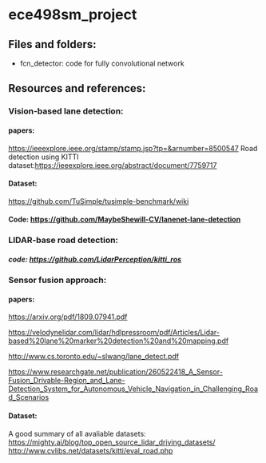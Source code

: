# ece498sm_project
## Files and folders:
* fcn_detector: code for fully convolutional network 

## Resources and references: 
### Vision-based lane detection: 
#### papers: 
https://ieeexplore.ieee.org/stamp/stamp.jsp?tp=&arnumber=8500547 
Road detection using KITTI dataset:https://ieeexplore.ieee.org/abstract/document/7759717

#### Dataset: 
https://github.com/TuSimple/tusimple-benchmark/wiki
#### Code: https://github.com/MaybeShewill-CV/lanenet-lane-detection

### LIDAR-base road detection:
##### code: https://github.com/LidarPerception/kitti_ros

### Sensor fusion approach:
#### papers:
https://arxiv.org/pdf/1809.07941.pdf

https://velodynelidar.com/lidar/hdlpressroom/pdf/Articles/Lidar-based%20lane%20marker%20detection%20and%20mapping.pdf

http://www.cs.toronto.edu/~slwang/lane_detect.pdf

https://www.researchgate.net/publication/260522418_A_Sensor-Fusion_Drivable-Region_and_Lane-Detection_System_for_Autonomous_Vehicle_Navigation_in_Challenging_Road_Scenarios

#### Dataset: 
A good summary of all avaliable datasets: https://mighty.ai/blog/top_open_source_lidar_driving_datasets/
http://www.cvlibs.net/datasets/kitti/eval_road.php

